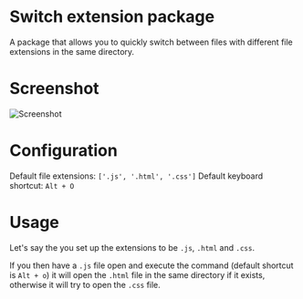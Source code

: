# Switch extension package

A package that allows you to quickly switch between files with different file extensions in the same directory.

# Screenshot

![Screenshot](https://cloud.githubusercontent.com/assets/410305/8533672/dca993a4-2436-11e5-9f00-1add6f801275.gif)

# Configuration

Default file extensions: `['.js', '.html', '.css']`
Default keyboard shortcut: `Alt + O`

# Usage

Let's say the you set up the extensions to be `.js`, `.html` and `.css`.

If you then have a `.js` file open and execute the command (default shortcut is `Alt + o`) it will open the `.html` file in the same directory if it exists, otherwise it will try to open the `.css` file.
